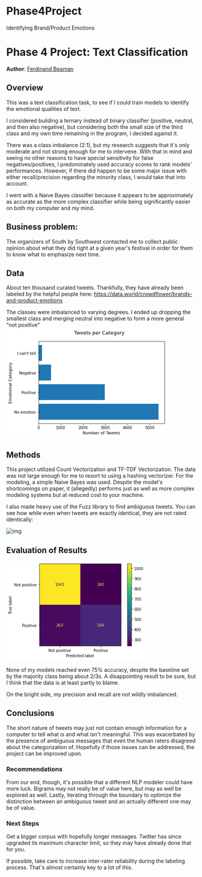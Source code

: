 # Phase4Project
Identifying Brand/Product Emotions
# Phase 4 Project: Text Classification
**Author**: [Ferdinand Beaman](mailto:ferdinand.beaman@gmail.com)

## Overview

This was a text classification task, to see if I could train models to identify the emotional qualities of text.

I considered building a ternary instead of binary classifier (positive, neutral, and then also negative), but considering both the small size of the third class and my own time remaining in the program, I decided against it.

There was a class imbalance (2:1), but my research suggests that it's only moderate and not strong enough for me to intervene. With that in mind and seeing no other reasons to have special sensitivity for false negatives/positives, I predominately used accuracy scores to rank models' performances. However, if there did happen to be some major issue with either recall/precision regarding the minority class, I would take that into account.

I went with a Naive Bayes classifier because it appears to be approximately as accurate as the more complex classifier while being significantly easier on both my computer and my mind.

## Business problem: 
The organizers of South by Southwest contacted me to collect public opinion about what they did right at a given year's festival in order for them to know what to emphasize next time.

## Data

About ten thousand curated tweets. Thankfully, they have already been labeled by the helpful people here: https://data.world/crowdflower/brands-and-product-emotions

The classes were imbalanced to varying degrees. I ended up dropping the smallest class and merging neutral into negative to form a more general "not positive"
![img](./Images/Bar.png)

## Methods

This project utilized Count Vectorization and TF-TDF Vectorization. The data was not large enough for me to resort to using a hashing vectorizer.
For the modeling, a simple Naive Bayes was used. Despite the model's shortcomings on paper, it (allegedly) performs just as well as more complex modeling systems but at reduced cost to your machine.

I also made heavy use of the Fuzz library to find ambiguous tweets. You can see how while even when tweets are exactly identical, they are not rated identically:

![img](./Images/Ambiguous.png)

## Evaluation of Results

![img](./Images/FinalCM.png)

None of my models reached even 75% accuracy, despite the baseline set by the majority class being about 2/3s. A disappointing result to be sure, but I think that the data is at least partly to blame.

On the bright side, my precision and recall are not wildly imbalanced.

## Conclusions

The short nature of tweets may just not contain enough information for a computer to tell what is and what isn't meaningful. This was exacerbated by the presence of ambiguous messages that even the human raters disagreed about the categorization of. Hopefully if those issues can be addressed, the project can be improved upon.

### Recommendations
From our end, though, it's possible that a different NLP modeler could have more luck. Bigrams may not really be of value here, but may as well be explored as well.
Lastly, iterating through the boundary to optimize the distinction between an ambiguous tweet and an actually different one may be of value.

### Next Steps

Get a bigger corpus with hopefully longer messages. Twitter has since upgraded its maximum character limit, so they may have already done that for you.

If possible, take care to increase inter-rater reliability during the labeling process. That's almost certainly key to a lot of this.
